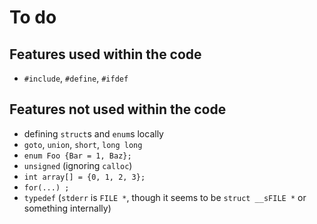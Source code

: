 # To do

## Features used within the code

- `#include`, `#define`, `#ifdef`

## Features not used within the code

- defining `struct`s and `enum`s locally
- `goto`, `union`, `short`, `long long`
- `enum Foo {Bar = 1, Baz};`
- `unsigned` (ignoring `calloc`)
- `int array[] = {0, 1, 2, 3};`
- `for(...) ;`
- `typedef` (`stderr` is `FILE *`, though it seems to be `struct __sFILE *` or something internally)
